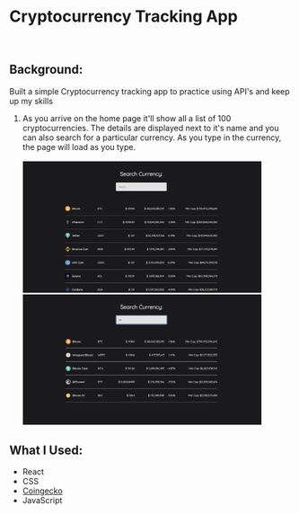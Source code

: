 # Cryptocurrency Tracking App

<br>

## Background:
Built a simple Cryptocurrency tracking app to practice using API's and keep up my skills

1.  As you arrive on the home page it'll show all a list of 100 cryptocurrencies.  The details are displayed next to it's name and you can also search for a particular currency.  As you type in the currency, the page will load as you type.
<br><br> <img src="public/images/homepage.png" width='425'/> &nbsp; &nbsp; <img src="public/images/search.png" width='425'/>


## What I Used:
- React
- CSS
- [Coingecko](https://www.coingecko.com/en)
- JavaScript